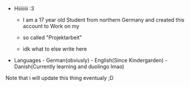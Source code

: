 - Hiiiiiiii :3

  - I am a 17 year old Student from northern Germany and created this account to Work on my
  - so called "Projektarbeit"
 
  - idk what to else write here
 
- Languages
         - German(obviusly)
         - English(Since Kindergarden)
         - Danish(Currently learning and duolingo lmao) 

Note that i will update this thing eventualy ;D
